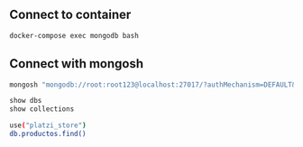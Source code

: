## Connect to container

````sh
docker-compose exec mongodb bash
````

##  Connect with mongosh

````sh
mongosh "mongodb://root:root123@localhost:27017/?authMechanism=DEFAULT&tls=false"
````

````sh
show dbs
show collections
````

````sh
use("platzi_store")
db.productos.find()
````
